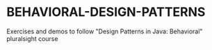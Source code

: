 # BEHAVIORAL-DESIGN-PATTERNS
Exercises and demos to follow "Design Patterns in Java: Behavioral" pluralsight course